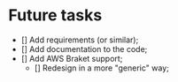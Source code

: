 # Future tasks

 - [] Add requirements (or similar);
 - [] Add documentation to the code;
 - [] Add AWS Braket support;
   - [] Redesign in a more "generic" way;

